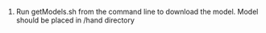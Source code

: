 1. Run getModels.sh from the command line to download the model.
Model should be placed in /hand directory

